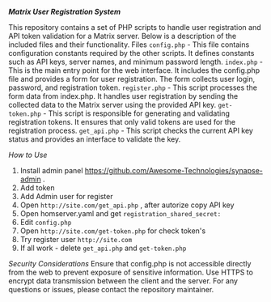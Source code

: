 ***Matrix User Registration System***

This repository contains a set of PHP scripts to handle user registration and API token validation for a Matrix server. Below is a description of the included files and their functionality.
Files
`config.php` - This file contains configuration constants required by the other scripts. It defines constants such as API keys, server names, and minimum password length.
`index.php` - This is the main entry point for the web interface. It includes the config.php file and provides a form for user registration. The form collects user login, password, and registration token.
`register.php` - This script processes the form data from index.php. It handles user registration by sending the collected data to the Matrix server using the provided API key.
`get-token.php` - This script is responsible for generating and validating registration tokens. It ensures that only valid tokens are used for the registration process.
`get_api.php` - This script checks the current API key status and provides an interface to validate the key.

*How to Use*
1) Install admin panel https://github.com/Awesome-Technologies/synapse-admin .
2) Add token
3) Add Admin user for register
4) Open `http://site.com/get_api.php` , after autorize copy API key
5) Open homserver.yaml and get `registration_shared_secret:`
6) Edit `config.php`
7) Open `http://site.com/get-token.php` for check token's
8) Try register user `http://site.com`
9) If all work - delete `get_api.php` and `get-token.php`

*Security Considerations*
Ensure that config.php is not accessible directly from the web to prevent exposure of sensitive information.
Use HTTPS to encrypt data transmission between the client and the server.
For any questions or issues, please contact the repository maintainer.
